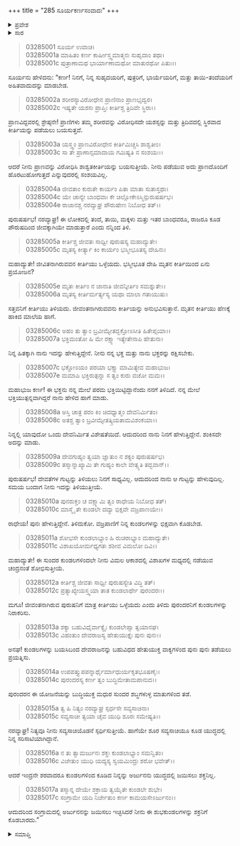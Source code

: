 +++
title = "285 ಸೂರ್ಯಕರ್ಣಸಂವಾದಃ"
+++

<details><summary>ಪ್ರವೇಶ</summary>


।।   ಓಂ ಓಂ ನಮೋ ನಾರಾಯಣಾಯ।।   ಶ್ರೀ ವೇದವ್ಯಾಸಾಯ ನಮಃ ।।

ಶ್ರೀ ಕೃಷ್ಣದ್ವೈಪಾಯನ ವೇದವ್ಯಾಸ ವಿರಚಿತ  

**ಶ್ರೀ ಮಹಾಭಾರತ**

**ಆರಣ್ಯಕ ಪರ್ವ**

**ಕುಂಡಲಾಹರಣ ಪರ್ವ**

**ಅಧ್ಯಾಯ 285**

</details>


<details><summary>ಸಾರ</summary>

ಸೂರ್ಯನು ತಾನು ಅವನ ತಂದೆಯೆಂದು ಹೇಳಿಕೊಳ್ಳದೇ “ನಿನ್ನಲ್ಲಿ ಯಾವುದೋ ಒಂದು ದೇವನಿರ್ಮಿತ ವಿಶೇಷತೆಯಿದೆ. ಆದುದರಿಂದ ನಾನು ನಿನಗೆ ಹೇಳುವುದನ್ನು ಶಂಕಿಸದೇ ಅದನ್ನು ಮಾಡು” ಎಂದು ಕರ್ಣನ ಮನಸ್ಸನ್ನು ಬದಲಾಯಿಸಲು ಪ್ರಯತ್ನಿಸುವುದು (1-17).

</details>



> 03285001 ಸೂರ್ಯ ಉವಾಚ।   
03285001a ಮಾಹಿತಂ ಕರ್ಣ ಕಾರ್ಷೀಸ್ತ್ವಮಾತ್ಮನಃ ಸುಹೃದಾಂ ತಥಾ।  
03285001c ಪುತ್ರಾಣಾಮಥ ಭಾರ್ಯಾಣಾಮಥೋ ಮಾತುರಥೋ ಪಿತುಃ।।

ಸೂರ್ಯನು ಹೇಳಿದನು: “ಕರ್ಣ! ನಿನಗೆ, ನಿನ್ನ ಸುಹೃದಯರಿಗೆ, ಪುತ್ರರಿಗೆ, ಭಾರ್ಯೆಯರಿಗೆ, ಮತ್ತು ತಾಯಿ-ತಂದೆಯರಿಗೆ ಅಹಿತವಾದುದನ್ನು ಮಾಡಬೇಡ.

> 03285002a ಶರೀರಸ್ಯಾವಿರೋಧೇನ ಪ್ರಾಣಿನಾಂ ಪ್ರಾಣಭೃದ್ವರ।   
03285002c ಇಷ್ಯತೇ ಯಶಸಃ ಪ್ರಾಪ್ತಿಃ ಕೀರ್ತಿಶ್ಚ ತ್ರಿದಿವೇ ಸ್ಥಿರಾ।।

ಪ್ರಾಣವಿದ್ದವರಲ್ಲಿ ಶ್ರೇಷ್ಠನೇ! ಪ್ರಾಣಿಗಳು ತಮ್ಮ ಶರೀರವನ್ನು ವಿರೋಧಿಸದೇ ಯಶಸ್ಸನ್ನು ಮತ್ತು ತ್ರಿದಿವದಲ್ಲಿ ಸ್ಥಿರವಾದ ಕೀರ್ತಿಯನ್ನು ಪಡೆಯಲು ಬಯಸುತ್ತವೆ.

> 03285003a ಯಸ್ತ್ವಂ ಪ್ರಾಣವಿರೋಧೇನ ಕೀರ್ತಿಮಿಚ್ಚಸಿ ಶಾಶ್ವತೀಂ।  
03285003c ಸಾ ತೇ ಪ್ರಾಣಾನ್ಸಮಾದಾಯ ಗಮಿಷ್ಯತಿ ನ ಸಂಶಯಃ।।

ಆದರೆ ನೀನು ಪ್ರಾಣವನ್ನು ವಿರೋಧಿಸಿ ಶಾಶ್ವತಕೀರ್ತಿಯನ್ನು ಬಯಸುತ್ತೀಯೆ. ನೀನು ಪಡೆಯುವ ಅದು ಪ್ರಾಣದೊಂದಿಗೆ ಹೊರಟುಹೋಗುತ್ತದೆ ಎನ್ನುವುದರಲ್ಲಿ ಸಂಶಯವಿಲ್ಲ.

> 03285004a ಜೀವತಾಂ ಕುರುತೇ ಕಾರ್ಯಂ ಪಿತಾ ಮಾತಾ ಸುತಾಸ್ತಥಾ।  
03285004c ಯೇ ಚಾನ್ಯೇ ಬಾಂಧವಾಃ ಕೇ ಚಿಲ್ಲೋಕೇಽಸ್ಮಿನ್ಪುರುಷರ್ಷಭ।  
03285004e ರಾಜಾನಶ್ಚ ನರವ್ಯಾಘ್ರ ಪೌರುಷೇಣ ನಿಬೋಧ ತತ್।।

ಪುರುಷರ್ಷಭ! ನರವ್ಯಾಘ್ರ! ಈ ಲೋಕದಲ್ಲಿ ತಂದೆ, ತಾಯಿ, ಮಕ್ಕಳು ಮತ್ತು ಇತರ ಬಾಂಧವರೂ, ರಾಜರೂ ಕೂಡ ಪೌರುಷದಿಂದ ಜೀವಕ್ಕಾಗಿಯೇ ಮಾಡುತ್ತಾರೆ ಎಂದು ನನ್ನಿಂದ ತಿಳಿ.

> 03285005a ಕೀರ್ತಿಶ್ಚ ಜೀವತಃ ಸಾಧ್ವೀ ಪುರುಷಸ್ಯ ಮಹಾದ್ಯುತೇ।  
03285005c ಮೃತಸ್ಯ ಕೀರ್ತ್ಯಾ ಕಿಂ ಕಾರ್ಯಂ ಭಸ್ಮೀಭೂತಸ್ಯ ದೇಹಿನಃ।

ಮಹಾದ್ಯುತೇ! ಜೀವಿತನಾಗಿರುವವನ ಕೀರ್ತಿಯು ಒಳ್ಳೆಯದು. ಭಸ್ಮೀಭೂತ ದೇಹಿ ಮೃತನ ಕೀರ್ತಿಯಿಂದ ಏನು ಪ್ರಯೋಜನ?

> 03285005e ಮೃತಃ ಕೀರ್ತಿಂ ನ ಜಾನಾತಿ ಜೀವನ್ಕೀರ್ತಿಂ ಸಮಶ್ನುತೇ।।  
03285006a ಮೃತಸ್ಯ ಕೀರ್ತಿರ್ಮರ್ತ್ಯಸ್ಯ ಯಥಾ ಮಾಲಾ ಗತಾಯುಷಃ।

ಸತ್ತವನಿಗೆ ಕೀರ್ತಿಯು ತಿಳಿಯದು. ಜೀವಂತನಾಗಿರುವವನು ಕೀರ್ತಿಯನ್ನು ಅನುಭವಿಸುತ್ತಾನೆ. ಮೃತನ ಕೀರ್ತಿಯು ಹೆಣಕ್ಕೆ ಹಾಕಿದ ಮಾಲೆಯ ಹಾಗೆ.

> 03285006c ಅಹಂ ತು ತ್ವಾಂ ಬ್ರವೀಮ್ಯೇತದ್ಭಕ್ತೋಽಸೀತಿ ಹಿತೇಪ್ಸಯಾ।।  
03285007a ಭಕ್ತಿಮಂತೋ ಹಿ ಮೇ ರಕ್ಷ್ಯಾ ಇತ್ಯೇತೇನಾಪಿ ಹೇತುನಾ।

ನಿನ್ನ ಹಿತಕ್ಕಾಗಿ ನಾನು ಇದನ್ನು ಹೇಳುತ್ತಿದ್ದೇನೆ. ನೀನು ನನ್ನ ಭಕ್ತ ಮತ್ತು ನಾನು ಭಕ್ತರನ್ನು ರಕ್ಷಿಸಬೇಕು.

> 03285007c ಭಕ್ತೋಽಯಂ ಪರಯಾ ಭಕ್ತ್ಯಾ ಮಾಮಿತ್ಯೇವ ಮಹಾಭುಜ।  
03285007e ಮಮಾಪಿ ಭಕ್ತಿರುತ್ಪನ್ನಾ ಸ ತ್ವಂ ಕುರು ವಚೋ ಮಮ।।

ಮಹಾಭುಜ ಕರ್ಣ! ಈ ಭಕ್ತನು ನನ್ನ ಮೇಲೆ ಪರಮ ಭಕ್ತಿಯಿಟ್ಟಿದ್ದಾನೆಂದು ನನಗೆ ತಿಳಿದಿದೆ. ನನ್ನ ಮೇಲೆ ಭಕ್ತಿಯುತ್ಪನ್ನವಾಗಿದ್ದರೆ ನಾನು ಹೇಳಿದ ಹಾಗೆ ಮಾಡು.

> 03285008a ಅಸ್ತಿ ಚಾತ್ರ ಪರಂ ಕಿಂ ಚಿದಧ್ಯಾತ್ಮಂ ದೇವನಿರ್ಮಿತಂ।  
03285008c ಅತಶ್ಚ ತ್ವಾಂ ಬ್ರವೀಮ್ಯೇತತ್ಕ್ರಿಯತಾಮವಿಶಂಕಯಾ।।

ನಿನ್ನಲ್ಲಿ ಯಾವುದೋ ಒಂದು ದೇವನಿರ್ಮಿತ ವಿಶೇಷತೆಯಿದೆ. ಆದುದರಿಂದ ನಾನು ನಿನಗೆ ಹೇಳುತ್ತಿದ್ದೇನೆ. ಶಂಕಿಸದೇ ಅದನ್ನು ಮಾಡು.

> 03285009a ದೇವಗುಹ್ಯಂ ತ್ವಯಾ ಜ್ಞಾತುಂ ನ ಶಕ್ಯಂ ಪುರುಷರ್ಷಭ।   
03285009c ತಸ್ಮಾನ್ನಾಖ್ಯಾಮಿ ತೇ ಗುಹ್ಯಂ ಕಾಲೇ ವೇತ್ಸ್ಯತಿ ತದ್ಭವಾನ್।।

ಪುರುಷರ್ಷಭ! ದೇವತೆಗಳ ಗುಟ್ಟನ್ನು ತಿಳಿಯಲು ನಿನಗೆ ಸಾಧ್ಯವಿಲ್ಲ. ಆದುದರಿಂದ ನಾನು ಆ ಗುಟ್ಟನ್ನು ಹೇಳುವುದಿಲ್ಲ. ಸಮಯ ಬಂದಾಗ ನೀನು ಇದನ್ನು ತಿಳಿಯುತ್ತೀಯೆ.

> 03285010a ಪುನರುಕ್ತಂ ಚ ವಕ್ಷ್ಯಾಮಿ ತ್ವಂ ರಾಧೇಯ ನಿಬೋಧ ತತ್।  
03285010c ಮಾಸ್ಮೈ ತೇ ಕುಂಡಲೇ ದದ್ಯಾ ಭಿಕ್ಷವೇ ವಜ್ರಪಾಣಯೇ।।

ರಾಧೇಯ! ಪುನಃ ಹೇಳುತ್ತಿದ್ದೇನೆ. ತಿಳಿದುಕೋ. ವಜ್ರಪಾಣಿಗೆ ನಿನ್ನ ಕುಂಡಲಗಳನ್ನು ಭಿಕ್ಷವಾಗಿ ಕೊಡಬೇಡ.

> 03285011a ಶೋಭಸೇ ಕುಂಡಲಾಭ್ಯಾಂ ಹಿ ರುಚಿರಾಭ್ಯಾಂ ಮಹಾದ್ಯುತೇ।   
03285011c ವಿಶಾಖಯೋರ್ಮಧ್ಯಗತಃ ಶಶೀವ ವಿಮಲೋ ದಿವಿ।।

ಮಹಾದ್ಯುತೇ! ಈ ಸುಂದರ ಕುಂಡಲಗಳಿಂದಲೇ ನೀನು ವಿಮಲ ಆಕಾಶದಲ್ಲಿ ವಿಶಾಖಗಳ ಮಧ್ಯದಲ್ಲಿ ನಡೆಯುವ ಚಂದ್ರನಂತೆ ಶೋಭಿಸುತ್ತೀಯೆ.

> 03285012a ಕೀರ್ತಿಶ್ಚ ಜೀವತಃ ಸಾಧ್ವೀ ಪುರುಷಸ್ಯೇತಿ ವಿದ್ಧಿ ತತ್।  
03285012c ಪ್ರತ್ಯಾಖ್ಯೇಯಸ್ತ್ವಯಾ ತಾತ ಕುಂಡಲಾರ್ಥೇ ಪುರಂದರಃ।।

ಮಗೂ! ಜೀವಂತನಾಗಿರುವ ಪುರುಷನಿಗೆ ಮಾತ್ರ ಕೀರ್ತಿಯು ಒಳ್ಳೆಯದು ಎಂದು ತಿಳಿದು ಪುರಂದರನಿಗೆ ಕುಂಡಲಗಳನ್ನು ನಿರಾಕರಿಸು.

> 03285013a ಶಕ್ಯಾ ಬಹುವಿಧೈರ್ವಾಕ್ಯೈಃ ಕುಂಡಲೇಪ್ಸಾ ತ್ವಯಾನಘ।  
03285013c ವಿಹಂತುಂ ದೇವರಾಜಸ್ಯ ಹೇತುಯುಕ್ತೈಃ ಪುನಃ ಪುನಃ।।

ಅನಘ! ಕುಂಡಲಗಳನ್ನು ಬಯಸಿಬಂದ ದೇವರಾಜನನ್ನು ಬಹುವಿಧದ ಹೇತುಯುಕ್ತ ವಾಕ್ಯಗಳಿಂದ ಪುನಃ ಪುನಃ ತಡೆಯಲು ಪ್ರಯತ್ನಿಸು.

> 03285014a ಉಪಪತ್ತ್ಯುಪಪನ್ನಾರ್ಥೈರ್ಮಾಧುರ್ಯಕೃತಭೂಷಣೈಃ।   
03285014c ಪುರಂದರಸ್ಯ ಕರ್ಣ ತ್ವಂ ಬುದ್ಧಿಮೇತಾಮಪಾನುದ।।

ಪುರಂದರನ ಈ ಯೋಜನೆಯನ್ನು ಬುದ್ಧಿಯುಕ್ತ ಮಧುರ ಸುಂದರ ಶಬ್ಧಗಳುಳ್ಳ ಮಾತುಗಳಿಂದ ತಡೆ.

> 03285015a ತ್ವ ಹಿ ನಿತ್ಯಂ ನರವ್ಯಾಘ್ರ ಸ್ಪರ್ಧಸೇ ಸವ್ಯಸಾಚಿನಾ।  
03285015c ಸವ್ಯಸಾಚೀ ತ್ವಯಾ ಚೈವ ಯುಧಿ ಶೂರಃ ಸಮೇಷ್ಯತಿ।।

ನರವ್ಯಾಘ್ರ! ನಿತ್ಯವೂ ನೀನು ಸವ್ಯಸಾಚಿಯೊಡನೆ ಸ್ಪರ್ಧಿಸುತ್ತೀಯೆ. ಹಾಗೆಯೇ ಶೂರ ಸವ್ಯಸಾಚಿಯೂ ಕೂಡ ಯುದ್ಧದಲ್ಲಿ ನಿನ್ನ ಸರಿಸಾಟಿಯಾಗಿದ್ದಾನೆ.

> 03285016a ನ ತು ತ್ವಾಮರ್ಜುನಃ ಶಕ್ತಃ ಕುಂಡಲಾಭ್ಯಾಂ ಸಮನ್ವಿತಂ।  
03285016c ವಿಜೇತುಂ ಯುಧಿ ಯದ್ಯಸ್ಯ ಸ್ವಯಮಿಂದ್ರಃ ಶರೋ ಭವೇತ್।।

ಆದರೆ ಇಂದ್ರನೇ ಶರವಾದರೂ ಕುಂಡಲಗಳಿಂದ ಕೂಡಿದ ನಿನ್ನನ್ನು ಅರ್ಜುನನು ಯುದ್ಧದಲ್ಲಿ ಜಯಿಸಲು ಶಕ್ತನಿಲ್ಲ.

> 03285017a ತಸ್ಮಾನ್ನ ದೇಯೇ ಶಕ್ರಾಯ ತ್ವಯೈತೇ ಕುಂಡಲೇ ಶುಭೇ।  
03285017c ಸಂಗ್ರಾಮೇ ಯದಿ ನಿರ್ಜೇತುಂ ಕರ್ಣ ಕಾಮಯಸೇಽರ್ಜುನಂ।।

ಆದುದರಿಂದ ಸಂಗ್ರಾಮದಲ್ಲಿ ಅರ್ಜುನನನ್ನು ಜಯಿಸಲು ಇಚ್ಛಿಸಿದರೆ ನೀನು ಈ ಶುಭಕುಂಡಲಗಳನ್ನು ಶಕ್ರನಿಗೆ ಕೊಡಬಾರದು.”



<details><summary>ಸಮಾಪ್ತಿ</summary>


ಇತಿ ಶ್ರೀ ಮಹಾಭಾರತೇ ಆರಣ್ಯಕ ಪರ್ವಣಿ ಕುಂಡಲಾಹರಣ ಪರ್ವಣಿ ಸೂರ್ಯಕರ್ಣಸಂವಾದೇ ಪಂಚಶೀತ್ಯಧಿಕದ್ವಿಶತತಮೋಽಧ್ಯಾಯಃ।  
ಇದು ಮಹಾಭಾರತದ ಆರಣ್ಯಕ ಪರ್ವದಲ್ಲಿ ಕುಂಡಲಾಹರಣ ಪರ್ವದಲ್ಲಿ ಸೂರ್ಯಕರ್ಣಸಂವಾದದಲ್ಲಿ ಇನ್ನೂರಾಎಂಭತ್ತೈದನೆಯ ಅಧ್ಯಾಯವು.


</details>
